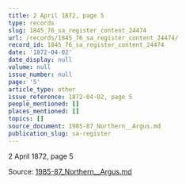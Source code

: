 ```yaml
---
title: 2 April 1872, page 5
type: records
slug: 1845_76_sa_register_content_24474
url: /records/1845_76_sa_register_content_24474/
record_id: 1845_76_sa_register_content_24474
date: '1872-04-02'
date_display: null
volume: null
issue_number: null
page: '5'
article_type: other
issue_reference: 1872-04-02, page 5
people_mentioned: []
places_mentioned: []
topics: []
source_document: 1985-87_Northern__Argus.md
publication_slug: sa-register
---
```


2 April 1872, page 5

Source: [1985-87_Northern__Argus.md](/downloads/markdown/1985-87_Northern__Argus.md)
